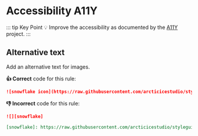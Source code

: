 # Accessibility A11Y

::: tip Key Point
:bulb: Improve the accessibility as documented by the [A11Y](https://a11yproject.com) project.
:::

## Alternative text

Add an alternative text for images.

**:thumbsup: Correct** code for this rule:

```markdown
![snowflake icon](https://raw.githubusercontent.com/arcticicestudio/styleguide-markdown/develop/src/assets/snowflake.png)
```

**:thumbsdown: Incorrect** code for this rule:

```markdown
![][snowflake]

[snowflake]: https://raw.githubusercontent.com/arcticicestudio/styleguide-markdown/develop/src/assets/snowflake.png
````
